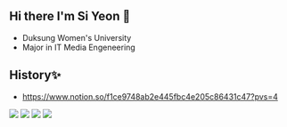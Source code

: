 ## Hi there I'm Si Yeon 👋

- Duksung Women's University
- Major in IT Media Engeneering

## History✨
- https://www.notion.so/f1ce9748ab2e445fbc4e205c86431c47?pvs=4

<p>
  <img src="https://img.shields.io/badge/Pyhon-3776AB?style=flat-square&logo=Python&logoColor=white"/>
  <img src="https://img.shields.io/badge/Jupyter-F37626?style=flat-square&logo=Jupyther&logoColor=white"/>
  <img src="https://img.shields.io/badge/Java-00599C?style=flat-square&logo=Java&logoColor=white"/>
  <img src="https://img.shields.io/badge/Figma-F24E1E?style=flat-square&logo=Figma&logoColor=white"/>
</p>


<!--
**siyeon9302/siyeon9302** is a ✨ _special_ ✨ repository because its `README.md` (this file) appears on your GitHub profile.

<img src="https://img.shields.io/badge/Kotlin-7F52FF?style=flat-square&logo=Kotlin&logoColor=white"/>
<img src="https://img.shields.io/badge/HTML5-E34F26?style=flat-square&logo=HTML5&logoColor=white"/>
<img src="https://img.shields.io/badge/CSS3-1572B6?style=flat-square&logo=CSS3&logoColor=white"/>
<img src="https://img.shields.io/badge/JavaScript-F7DF1E?style=flat-square&logo=JavaScript5&logoColor=white"/>

<img src="https://img.shields.io/badge/Node.js-339933?style=flat-square&logo=Node.js5&logoColor=white"/>
<img src="https://img.shields.io/badge/Spring-6DB33F?style=flat-square&logo=Spring5&logoColor=white"/>
